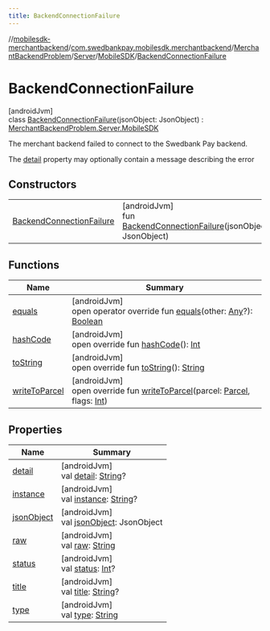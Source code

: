 ```yaml
---
title: BackendConnectionFailure
---
```

//[mobilesdk-merchantbackend](../../../../../../index.html)/[com.swedbankpay.mobilesdk.merchantbackend](../../../../index.html)/[MerchantBackendProblem](../../../index.html)/[Server](../../index.html)/[MobileSDK](../index.html)/[BackendConnectionFailure](index.html)



# BackendConnectionFailure



[androidJvm]\
class [BackendConnectionFailure](index.html)(jsonObject: JsonObject) : [MerchantBackendProblem.Server.MobileSDK](../index.html)

The merchant backend failed to connect to the Swedbank Pay backend.



The [detail](../../-unknown/index.html#1929994611%2FProperties%2F1689614965) property may optionally contain a message describing the error



## Constructors


| | |
|---|---|
| [BackendConnectionFailure](-backend-connection-failure.html) | [androidJvm]<br>fun [BackendConnectionFailure](-backend-connection-failure.html)(jsonObject: JsonObject) |


## Functions


| Name | Summary |
|---|---|
| [equals](../../-unknown/index.html#317480221%2FFunctions%2F1689614965) | [androidJvm]<br>open operator override fun [equals](../../-unknown/index.html#317480221%2FFunctions%2F1689614965)(other: [Any](https://kotlinlang.org/api/latest/jvm/stdlib/kotlin/-any/index.html)?): [Boolean](https://kotlinlang.org/api/latest/jvm/stdlib/kotlin/-boolean/index.html) |
| [hashCode](../../-unknown/index.html#-2097273047%2FFunctions%2F1689614965) | [androidJvm]<br>open override fun [hashCode](../../-unknown/index.html#-2097273047%2FFunctions%2F1689614965)(): [Int](https://kotlinlang.org/api/latest/jvm/stdlib/kotlin/-int/index.html) |
| [toString](../../-unknown/index.html#2019528184%2FFunctions%2F1689614965) | [androidJvm]<br>open override fun [toString](../../-unknown/index.html#2019528184%2FFunctions%2F1689614965)(): [String](https://kotlinlang.org/api/latest/jvm/stdlib/kotlin/-string/index.html) |
| [writeToParcel](../../../write-to-parcel.html) | [androidJvm]<br>open override fun [writeToParcel](../../../write-to-parcel.html)(parcel: [Parcel](https://developer.android.com/reference/kotlin/android/os/Parcel.html), flags: [Int](https://kotlinlang.org/api/latest/jvm/stdlib/kotlin/-int/index.html)) |


## Properties


| Name | Summary |
|---|---|
| [detail](../../-unknown/index.html#1929994611%2FProperties%2F1689614965) | [androidJvm]<br>val [detail](../../-unknown/index.html#1929994611%2FProperties%2F1689614965): [String](https://kotlinlang.org/api/latest/jvm/stdlib/kotlin/-string/index.html)? |
| [instance](../../-unknown/index.html#-1600398353%2FProperties%2F1689614965) | [androidJvm]<br>val [instance](../../-unknown/index.html#-1600398353%2FProperties%2F1689614965): [String](https://kotlinlang.org/api/latest/jvm/stdlib/kotlin/-string/index.html)? |
| [jsonObject](../../-unknown/index.html#301072573%2FProperties%2F1689614965) | [androidJvm]<br>val [jsonObject](../../-unknown/index.html#301072573%2FProperties%2F1689614965): JsonObject |
| [raw](../../-unknown/index.html#1423991054%2FProperties%2F1689614965) | [androidJvm]<br>val [raw](../../-unknown/index.html#1423991054%2FProperties%2F1689614965): [String](https://kotlinlang.org/api/latest/jvm/stdlib/kotlin/-string/index.html) |
| [status](../../-unknown/index.html#1109315826%2FProperties%2F1689614965) | [androidJvm]<br>val [status](../../-unknown/index.html#1109315826%2FProperties%2F1689614965): [Int](https://kotlinlang.org/api/latest/jvm/stdlib/kotlin/-int/index.html)? |
| [title](../../-unknown/index.html#402428574%2FProperties%2F1689614965) | [androidJvm]<br>val [title](../../-unknown/index.html#402428574%2FProperties%2F1689614965): [String](https://kotlinlang.org/api/latest/jvm/stdlib/kotlin/-string/index.html)? |
| [type](../../-unknown/index.html#-542810006%2FProperties%2F1689614965) | [androidJvm]<br>val [type](../../-unknown/index.html#-542810006%2FProperties%2F1689614965): [String](https://kotlinlang.org/api/latest/jvm/stdlib/kotlin/-string/index.html) |


